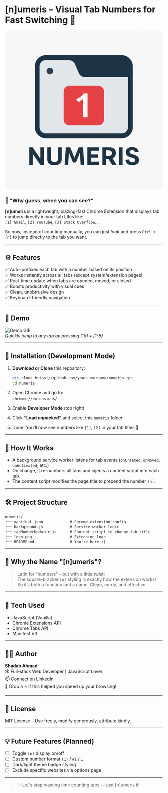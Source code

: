 # [n]umeris – Visual Tab Numbers for Fast Switching 🚀

![Numeris Logo](./numeris_logo.png)

### 🧠 “Why guess, when you can see?”

**[n]umeris** is a lightweight, blazing-fast Chrome Extension that displays tab numbers directly in your tab titles like:  
`[1] Gmail`, `[2] YouTube`, `[3] Stack Overflow`...

So now, instead of counting manually, you can just *look* and press `Ctrl + [n]` to jump directly to the tab you want.

---

## ⚙️ Features

✅ Auto-prefixes each tab with a number based on its position  
✅ Works instantly across all tabs (except system/extension pages)  
✅ Real-time update when tabs are opened, moved, or closed  
✅ Boosts productivity with visual cues  
✅ Clean, unobtrusive design  
✅ Keyboard-friendly navigation  

---

## 🌟 Demo

![Demo GIF](./demo.gif)  
_Quickly jump to any tab by pressing Ctrl + [1-8]_

---

## 🧩 Installation (Development Mode)

1. **Download or Clone** this repository:
   ```bash
   git clone https://github.com/your-username/numeris.git
   cd numeris
   ```

2. Open Chrome and go to:  
   `chrome://extensions/`

3. Enable **Developer Mode** (top right)

4. Click **“Load unpacked”** and select this `numeris` folder

5. Done! You’ll now see numbers like `[1]`, `[2]` in your tab titles 🧠

---

## 🧬 How It Works

- A background service worker listens for tab events (`onCreated`, `onMoved`, `onActivated`, etc.)
- On change, it re-numbers all tabs and injects a content script into each tab.
- The content script modifies the page title to prepend the number `[n]`.

---

## 🛠 Project Structure

```
numeris/
├── manifest.json            # Chrome extension config
├── background.js            # Service worker logic
├── tabNumberUpdater.js      # Content script to change tab title
├── logo.png                 # Extension logo
└── README.md                # You're here :)
```

---

## 🧠 Why the Name "[n]umeris"?

> Latin for “numbers” – but with a little twist:  
> The square-bracket `[n]` styling is exactly how the extension works!  
> So it’s both a function and a name. Clean, nerdy, and effective.

---

## 🧰 Tech Used

- JavaScript (Vanilla)
- Chrome Extensions API
- Chrome Tabs API
- Manifest V3

---

## 🧑‍💻 Author

**Shadab Ahmad**  
🕸 Full-stack Web Developer | JavaScript Lover  
📫 [Connect on LinkedIn](https://www.linkedin.com/in/ahmadshadab/)  
💬 Drop a ⭐ if this helped you speed up your browsing!

---

## 📃 License

MIT License – Use freely, modify generously, attribute kindly.

---

## 💡 Future Features (Planned)

- [ ] Toggle `[n]` display on/off
- [ ] Custom number format `(1)` / `#1` / `1.`
- [ ] Dark/light theme badge styling
- [ ] Exclude specific websites via options page

---

> ✨ Let's stop wasting time counting tabs — just [n]umeris it!
